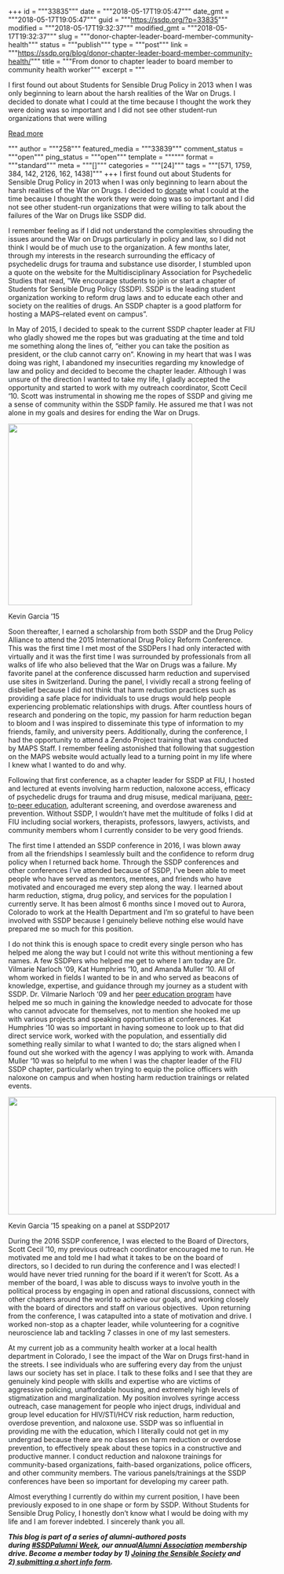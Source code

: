 +++
id = """33835"""
date = """2018-05-17T19:05:47"""
date_gmt = """2018-05-17T19:05:47"""
guid = """https://ssdp.org/?p=33835"""
modified = """2018-05-17T19:32:37"""
modified_gmt = """2018-05-17T19:32:37"""
slug = """donor-chapter-leader-board-member-community-health"""
status = """publish"""
type = """post"""
link = """https://ssdp.org/blog/donor-chapter-leader-board-member-community-health/"""
title = """From donor to chapter leader to board member to community health worker"""
excerpt = """<p>I first found out about Students for Sensible Drug Policy in 2013 when I was only beginning to learn about the harsh realities of the War on Drugs. I decided to donate what I could at the time because I thought the work they were doing was so important and I did not see other student-run organizations that were willing</p>
<div class="h10"></div>
<p><a class="more-link2 flat" href="https://ssdp.org/blog/donor-chapter-leader-board-member-community-health/">Read more</a></p>
"""
author = """258"""
featured_media = """33839"""
comment_status = """open"""
ping_status = """open"""
template = """"""
format = """standard"""
meta = """[]"""
categories = """[24]"""
tags = """[571, 1759, 384, 142, 2126, 162, 1438]"""
+++
<span style="font-weight: 400;">I first found out about Students for Sensible Drug Policy in 2013 when I was only beginning to learn about the harsh realities of the War on Drugs. I decided to </span><a href="http://ssdp.org/donate"><span style="font-weight: 400;">donate</span></a><span style="font-weight: 400;"> what I could at the time because I thought the work they were doing was so important and I did not see other student-run organizations that were willing to talk about the failures of the War on Drugs like SSDP did.  </span>

<span style="font-weight: 400;">I remember feeling as if I did not understand the complexities shrouding the issues around the War on Drugs particularly in policy and law, so I did not think I would be of much use to the organization. A few months later, through my interests in the research surrounding the efficacy of psychedelic drugs for trauma and substance use disorder, I stumbled upon a quote on the website for the Multidisciplinary Association for Psychedelic Studies that read, “We encourage students to join or start a chapter of Students for Sensible Drug Policy (SSDP). SSDP is the leading student organization working to reform drug laws and to educate each other and society on the realities of drugs. An SSDP chapter is a good platform for hosting a MAPS–related event on campus”. </span>

<span style="font-weight: 400;">In May of 2015, I decided to speak to the current SSDP chapter leader at FIU who gladly showed me the ropes but was graduating at the time and told me something along the lines of, “either you can take the position as president, or the club cannot carry on”. Knowing in my heart that was I was doing was right, I abandoned my insecurities regarding my knowledge of law and policy and decided to become the chapter leader. Although I was unsure of the direction I wanted to take my life, I gladly accepted the opportunity and started to work with my outreach coordinator, Scott Cecil ‘10. Scott was instrumental in showing me the ropes of SSDP and giving me a sense of community within the SSDP family. He assured me that I was not alone in my goals and desires for ending the War on Drugs. </span>

<div id="attachment_33837" style="width: 385px" class="wp-caption aligncenter"><img class=" wp-image-33837" src="https://ssdp.org/wp-content/uploads/2018/05/kevin-garcia-headshot.jpg" alt="" width="375" height="370" /><p class="wp-caption-text">Kevin Garcia &#8217;15</p></div>

<span style="font-weight: 400;">Soon thereafter, I earned a scholarship from both SSDP and the Drug Policy Alliance to attend the 2015 International Drug Policy Reform Conference. This was the first time I met most of the SSDPers I had only interacted with virtually and it was the first time I was surrounded by professionals from all walks of life who also believed that the War on Drugs was a failure. My favorite panel at the conference discussed harm reduction and supervised use sites in Switzerland. During the panel, I vividly recall a strong feeling of disbelief because I did not think that harm reduction practices such as providing a safe place for individuals to use drugs would help people experiencing problematic relationships with drugs. After countless hours of research and pondering on the topic, my passion for harm reduction began to bloom and I was inspired to disseminate this type of information to my friends, family, and university peers. Additionally, during the conference, I had the opportunity to attend a Zendo Project training that was conducted by MAPS Staff. I remember feeling astonished that following that suggestion on the MAPS website would actually lead to a turning point in my life where I knew what I wanted to do and why. </span>

<span style="font-weight: 400;">Following that first conference, as a chapter leader for SSDP at FIU, I hosted and lectured at events involving harm reduction, naloxone access, efficacy of psychedelic drugs for trauma and drug misuse, medical marijuana, </span><a href="http://ssdp.org/just-say-know"><span style="font-weight: 400;">peer-to-peer education</span></a><span style="font-weight: 400;">, adulterant screening, and overdose awareness and prevention. Without SSDP, I wouldn’t have met the multitude of folks I did at FIU including social workers, therapists, professors, lawyers, activists, and community members whom I currently consider to be very good friends.</span>

<span style="font-weight: 400;">The first time I attended an SSDP conference in 2016, I was blown away from all the friendships I seamlessly built and the confidence to reform drug policy when I returned back home. Through the SSDP conferences and other conferences I’ve attended because of SSDP, I’ve been able to meet people who have served as mentors, mentees, and friends who have motivated and encouraged me every step along the way. I learned about harm reduction, stigma, drug policy, and services for the population I currently serve. It has been almost 6 months since I moved out to Aurora, Colorado to work at the Health Department and I’m so grateful to have been involved with SSDP because I genuinely believe nothing else would have prepared me so much for this position. </span>

<span style="font-weight: 400;">I do not think this is enough space to credit every single person who has helped me along the way but I could not write this without mentioning a few names. A few SSDPers who helped me get to where I am today are Dr. Vilmarie Narloch ‘09, Kat Humphries ‘10, and Amanda Muller ‘10. All of whom worked in fields I wanted to be in and who served as beacons of knowledge, expertise, and guidance through my journey as a student with SSDP. Dr. Vilmarie Narloch ‘09 and her </span><a href="https://ssdp.org/justsayknow/"><span style="font-weight: 400;">peer education program</span></a><span style="font-weight: 400;"> have helped me so much in gaining the knowledge needed to advocate for those who cannot advocate for themselves, not to mention she hooked me up with various projects and speaking opportunities at conferences. Kat Humphries ‘10 was so important in having someone to look up to that did direct service work, worked with the population, and essentially did something really similar to what I wanted to do; the stars aligned when I found out she worked with the agency I was applying to work with. Amanda Muller ‘10 was so helpful to me when I was the chapter leader of the FIU SSDP chapter, particularly when trying to equip the police officers with naloxone on campus and when hosting harm reduction trainings or related events.</span>

<div id="attachment_33839" style="width: 556px" class="wp-caption aligncenter"><img class=" wp-image-33839" src="https://ssdp.org/wp-content/uploads/2018/05/kevin-garcia-panel.jpg" alt="" width="546" height="240" /><p class="wp-caption-text">Kevin Garcia &#8217;15 speaking on a panel at SSDP2017</p></div>

<span style="font-weight: 400;">During the 2016 SSDP conference, I was elected to the Board of Directors, Scott Cecil ’10, my previous outreach coordinator encouraged me to run. He motivated me and told me I had what it takes to be on the board of directors, so I decided to run during the conference and I was elected! I would have never tried running for the board if it weren’t for Scott. As a member of the board, I was able to discuss ways to involve youth in the political process by engaging in open and rational discussions, connect with other chapters around the world to achieve our goals, and working closely with the board of directors and staff on various objectives.  Upon returning from the conference, I was catapulted into a state of motivation and drive. I worked non-stop as a chapter leader, while volunteering for a cognitive neuroscience lab and tackling 7 classes in one of my last semesters. </span>

<span style="font-weight: 400;">At my current job as a community health worker at a local health department in Colorado, I see the impact of the War on Drugs first-hand in the streets. I see individuals who are suffering every day from the unjust laws our society has set in place. I talk to these folks and I see that they are genuinely kind people with skills and expertise who are victims of aggressive policing, unaffordable housing, and extremely high levels of stigmatization and marginalization. My position involves syringe access outreach, case management for people who inject drugs, individual and group level education for HIV/STI/HCV risk reduction, harm reduction, overdose prevention, and naloxone use. SSDP was so influential in providing me with the education, which I literally could not get in my undergrad because there are no classes on harm reduction or overdose prevention, to effectively speak about these topics in a constructive and productive manner. I conduct reduction and naloxone trainings for community-based organizations, faith-based organizations, police officers, and other community members. The various panels/trainings at the SSDP conferences have been so important for developing my career path. </span>

<span style="font-weight: 400;">Almost everything I currently do within my current position, I have been previously exposed to in one shape or form by SSDP. Without Students for Sensible Drug Policy, I honestly don’t know what I would be doing with my life and I am forever indebted. I sincerely thank you all.</span>

<em><strong>This blog is part of a series of alumni-authored posts during <a href="https://ssdp.org/blog/its-ssdpalumni-week-2018/">#SSDPalumni Week</a>, our annual<a href="http://ssdp.org.alumni/">Alumni Association</a> membership drive. Become a member today by 1) <a href="https://ssdp.nationbuilder.com/alumni_supporter">Joining the Sensible Society</a> and 2)<a href="https://docs.google.com/a/ssdp.org/forms/d/e/1FAIpQLSc91xOTt1uLVJ7iWsZLTBgon-pWFG_5dVUssVSr5AFEgmuo_w/viewform"> submitting a short info form</a>. </strong></em>
